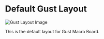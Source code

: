# Default Gust Layout

![Gust Layout Image](https://i.imgur.com/S94jViT.jpeg)

This is the default layout for Gust Macro Board.
